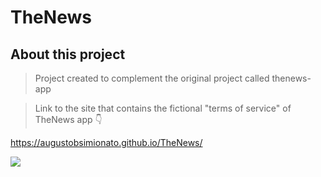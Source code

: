 # TheNews

## About this project
> Project created to complement the original project called thenews-app

> Link to the site that contains the fictional "terms of service" of TheNews app 👇

https://augustobsimionato.github.io/TheNews/

<img src="https://github.com/AugustoBSimionato/TheNews/assets/72254418/83d4fb8d-89c1-4394-9773-c63eb618a4f0">
